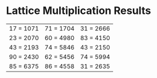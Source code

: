 # Lattice Multiplication Results

|   |   |   |
|---|---|---|
| 17 = 1071 | 71 = 1704 | 31 = 2666 |
| 23 = 2070 | 60 = 4980 | 83 = 4150 |
| 43 = 2193 | 74 = 5846 | 43 = 2150 |
| 90 = 2430 | 62 = 5456 | 74 = 5994 |
| 85 = 6375 | 86 = 4558 | 31 = 2635 |
